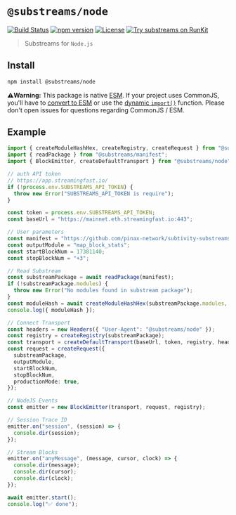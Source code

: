 # `@substreams/node`

[![Build Status](https://github.com/substreams-js/substreams-node/actions/workflows/ci.yml/badge.svg)](https://github.com/substreams-js/substreams-node/actions/workflows/ci.yml)
[![npm version](https://badge.fury.io/js/@substreams%2Fnode.svg)](https://www.npmjs.com/package/@substreams/node)
[![License](https://img.shields.io/github/license/substreams-js/substreams-node)](LICENSE)
[![Try substreams on RunKit](https://badge.runkitcdn.com/@substreams/node.svg)](https://npm.runkit.com/@substreams/node)

> Substreams for `Node.js`

## Install

```sh
npm install @substreams/node
```

**⚠️Warning:** This package is native [ESM](https://developer.mozilla.org/en-US/docs/Web/JavaScript/Guide/Modules). If your project uses CommonJS, you'll have to [convert to ESM](https://gist.github.com/sindresorhus/a39789f98801d908bbc7ff3ecc99d99c) or use the [dynamic `import()`](https://v8.dev/features/dynamic-import) function. Please don't open issues for questions regarding CommonJS / ESM.

## Example

```typescript
import { createModuleHashHex, createRegistry, createRequest } from "@substreams/core";
import { readPackage } from "@substreams/manifest";
import { BlockEmitter, createDefaultTransport } from "@substreams/node";

// auth API token
// https://app.streamingfast.io/
if (!process.env.SUBSTREAMS_API_TOKEN) {
  throw new Error("SUBSTREAMS_API_TOKEN is require");
}

const token = process.env.SUBSTREAMS_API_TOKEN;
const baseUrl = "https://mainnet.eth.streamingfast.io:443";

// User parameters
const manifest = "https://github.com/pinax-network/subtivity-substreams/releases/download/v0.2.3/subtivity-ethereum-v0.2.3.spkg";
const outputModule = "map_block_stats";
const startBlockNum = 17381140;
const stopBlockNum = "+3";

// Read Substream
const substreamPackage = await readPackage(manifest);
if (!substreamPackage.modules) {
  throw new Error("No modules found in substream package");
}
const moduleHash = await createModuleHashHex(substreamPackage.modules, outputModule);
console.log({ moduleHash });

// Connect Transport
const headers = new Headers({ "User-Agent": "@substreams/node" });
const registry = createRegistry(substreamPackage);
const transport = createDefaultTransport(baseUrl, token, registry, headers);
const request = createRequest({
  substreamPackage,
  outputModule,
  startBlockNum,
  stopBlockNum,
  productionMode: true,
});

// NodeJS Events
const emitter = new BlockEmitter(transport, request, registry);

// Session Trace ID
emitter.on("session", (session) => {
  console.dir(session);
});

// Stream Blocks
emitter.on("anyMessage", (message, cursor, clock) => {
  console.dir(message);
  console.dir(cursor);
  console.dir(clock);
});

await emitter.start();
console.log("✅ done");
```